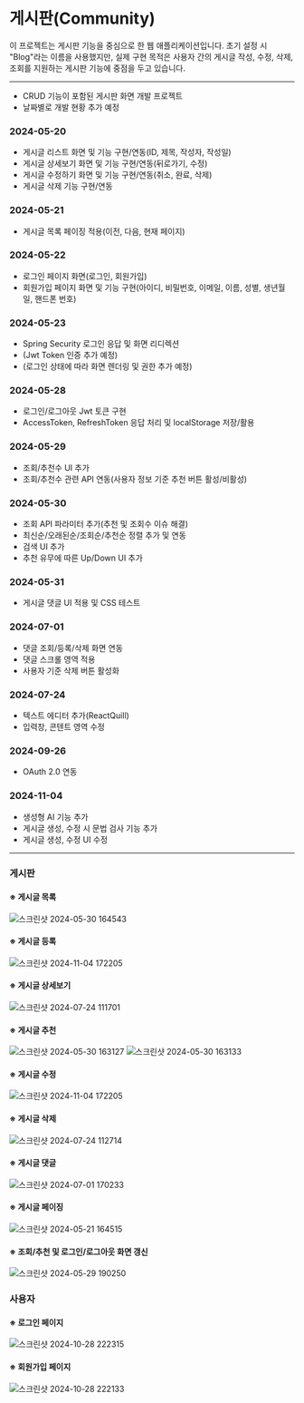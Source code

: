 # 게시판(Community)

이 프로젝트는 게시판 기능을 중심으로 한 웹 애플리케이션입니다. 초기 설정 시 "Blog"라는 이름을 사용했지만, 실제 구현 목적은 사용자 간의 게시글 작성, 수정, 삭제, 조회를 지원하는 게시판 기능에 중점을 두고 있습니다.

---

- CRUD 기능이 포함된 게시판 화면 개발 프로젝트
- 날짜별로 개발 현황 추가 예정

### 2024-05-20
- 게시글 리스트 화면 및 기능 구현/연동(ID, 제목, 작성자, 작성일)
- 게시글 상세보기 화면 및 기능 구현/연동(뒤로가기, 수정)
- 게시글 수정하기 화면 및 기능 구현/연동(취소, 완료, 삭제)
- 게시글 삭제 기능 구현/연동

### 2024-05-21
- 게시글 목록 페이징 적용(이전, 다음, 현재 페이지)

### 2024-05-22
- 로그인 페이지 화면(로그인, 회원가입)
- 회원가입 페이지 화면 및 기능 구현(아이디, 비밀번호, 이메일, 이름, 성별, 생년월일, 핸드폰 번호)

### 2024-05-23
- Spring Security 로그인 응답 및 화면 리디렉션
- (Jwt Token 인증 추가 예정)
- (로그인 상태에 따라 화면 렌더링 및 권한 추가 예정)

### 2024-05-28
- 로그인/로그아웃 Jwt 토큰 구현
- AccessToken, RefreshToken 응답 처리 및 localStorage 저장/활용

### 2024-05-29
- 조회/추천수 UI 추가
- 조회/추천수 관련 API 연동(사용자 정보 기준 추천 버튼 활성/비활성)

### 2024-05-30
- 조회 API 파라미터 추가(추천 및 조회수 이슈 해결)
- 최신순/오래된순/조회순/추천순 정렬 추가 및 연동
- 검색 UI 추가
- 추천 유무에 따른 Up/Down UI 추가

### 2024-05-31
- 게시글 댓글 UI 적용 및 CSS 테스트

### 2024-07-01
- 댓글 조회/등록/삭제 화면 연동
- 댓글 스크롤 영역 적용
- 사용자 기준 삭제 버튼 활성화

### 2024-07-24
- 텍스트 에디터 추가(ReactQuill)
- 입력창, 콘텐트 영역 수정

### 2024-09-26
- OAuth 2.0 연동

### 2024-11-04
- 생성형 AI 기능 추가
- 게시글 생성, 수정 시 문법 검사 기능 추가
- 게시글 생성, 수정 UI 수정

---

### 게시판
#### ※ 게시글 목록

![스크린샷 2024-05-30 164543](https://github.com/zz106603/blog_react/assets/45379781/7a901634-321e-4a09-a8c8-20da2901de8c)

#### ※  게시글 등록

![스크린샷 2024-11-04 172205](https://github.com/user-attachments/assets/0851cd2a-53b5-4c95-8cfb-a518293d1b0b)

#### ※  게시글 상세보기

![스크린샷 2024-07-24 111701](https://github.com/user-attachments/assets/b96859ed-4d76-431b-9538-eb932ab30bc9)

#### ※  게시글 추천

![스크린샷 2024-05-30 163127](https://github.com/zz106603/blog_react/assets/45379781/8c2b713c-9692-4b66-9248-82bc8f475828)
![스크린샷 2024-05-30 163133](https://github.com/zz106603/blog_react/assets/45379781/66be39d1-89a1-426a-bef3-78bf07d7b3ea)

#### ※  게시글 수정

![스크린샷 2024-11-04 172205](https://github.com/user-attachments/assets/0851cd2a-53b5-4c95-8cfb-a518293d1b0b)

#### ※  게시글 삭제

![스크린샷 2024-07-24 112714](https://github.com/user-attachments/assets/12f24521-3a8b-482c-9b79-137cd6e9f421)

#### ※  게시글 댓글

![스크린샷 2024-07-01 170233](https://github.com/zz106603/blog_springboot/assets/45379781/4fb94cc7-2420-4c3b-afb8-5543485b2708)

#### ※  게시글 페이징

![스크린샷 2024-05-21 164515](https://github.com/zz106603/blog_springboot/assets/45379781/55d32ae7-58ba-40f9-8797-13c82cc6353b)

#### ※ 조회/추천 및 로그인/로그아웃 화면 갱신

![스크린샷 2024-05-29 190250](https://github.com/zz106603/blog_react/assets/45379781/11c3132d-d861-473f-8875-20cb0f4927b2)


### 사용자
#### ※ 로그인 페이지

![스크린샷 2024-10-28 222315](https://github.com/user-attachments/assets/ae68f5f2-529b-4704-a06a-a9e2b26ae389)

#### ※ 회원가입 페이지

![스크린샷 2024-10-28 222133](https://github.com/user-attachments/assets/c9c54784-e505-45c9-b04b-ecd454768cda)